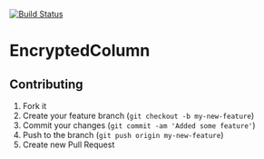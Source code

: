 [![Build Status](https://secure.travis-ci.org/clowder/encrypted-attributes.png)](http://travis-ci.org/clowder/encrypted-attributes)

# EncryptedColumn

## Contributing

1. Fork it
2. Create your feature branch (`git checkout -b my-new-feature`)
3. Commit your changes (`git commit -am 'Added some feature'`)
4. Push to the branch (`git push origin my-new-feature`)
5. Create new Pull Request
